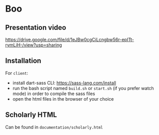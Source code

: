 # Boo

## Presentation video

https://drive.google.com/file/d/1eJBw0cgCiLcngbw56r-epITt-rymLiH-/view?usp=sharing

## Installation

For `client`:

- install dart-sass CLI: https://sass-lang.com/install
- run the bash script named `build.sh` or `start.sh` (if you prefer watch mode) in order to compile the sass files
- open the html files in the browser of your choice

## Scholarly HTML

Can be found in `documentation/scholarly.html`
